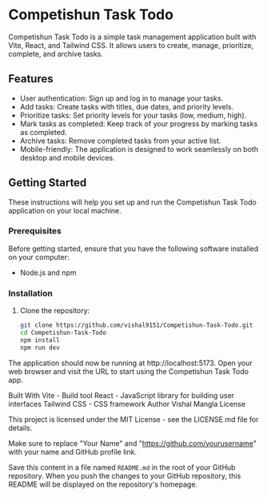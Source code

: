 # Competishun Task Todo

Competishun Task Todo is a simple task management application built with Vite, React, and Tailwind CSS. It allows users to create, manage, prioritize, complete, and archive tasks.

## Features

- User authentication: Sign up and log in to manage your tasks.
- Add tasks: Create tasks with titles, due dates, and priority levels.
- Prioritize tasks: Set priority levels for your tasks (low, medium, high).
- Mark tasks as completed: Keep track of your progress by marking tasks as completed.
- Archive tasks: Remove completed tasks from your active list.
- Mobile-friendly: The application is designed to work seamlessly on both desktop and mobile devices.

## Getting Started

These instructions will help you set up and run the Competishun Task Todo application on your local machine.

### Prerequisites

Before getting started, ensure that you have the following software installed on your computer:

- Node.js and npm

### Installation

1. Clone the repository:

   ```bash
   git clone https://github.com/vishal9151/Competishun-Task-Todo.git
   cd Competishun-Task-Todo
   npm install
   npm run dev
   
The application should now be running at http://localhost:5173. Open your web browser and visit the URL to start using the Competishun Task Todo app.

Built With
Vite - Build tool
React - JavaScript library for building user interfaces
Tailwind CSS - CSS framework
Author
Vishal Mangla
License
  
  This project is licensed under the MIT License - see the LICENSE.md file for details.
  
  Make sure to replace "Your Name" and "https://github.com/yourusername" with your name and GitHub profile link.
  
  Save this content in a file named `README.md` in the root of your GitHub repository. When you push the changes to your GitHub repository, this README will be displayed on the repository's homepage.
